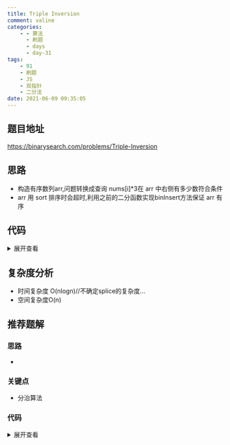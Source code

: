 ```yaml
---
title: Triple Inversion
comment: valine
categories:
    - - 算法
      - 刷题
      - days
      - day-31
tags:
    - 91
    - 刷题
    - JS
    - 双指针
    - 二分法
date: 2021-06-09 09:35:05
---
```


## 题目地址

https://binarysearch.com/problems/Triple-Inversion

## 思路
- 构造有序数列arr,问题转换成查询 nums[i]*3在 arr 中右侧有多少数符合条件
- arr 用 sort 排序时会超时,利用之前的二分函数实现binInsert方法保证 arr 有序
## 代码

<details>
    <summary>展开查看</summary>

```js
class Solution {
    solve(nums) {
        const arr = [];
        let res = 0;
        for (let i = 0; i <= nums.length - 1; i++) {
            if (i === 0) {
                arr.push(nums[i]);
                continue;
            }
            const len = this.binSeach(arr, nums[i] * 3);
            res += len;
            this.binInsert(arr, nums[i]);
            // console.log(arr)
        }
        return res;
    }
    binInsert(arr, target) {
        let indx = this.binSeach(arr, target);
        // console.log(indx,arr,target)
        arr.splice(arr.length - indx, 0, target);
    }
    binSeach(nums, target) {
        //找到 target 在nums中右边有多少符合条件
        // nums.length-target 的最右插入位置
        let left = 0,
            right = nums.length - 1;
        while (left <= right) {
            const mid = left + ((right - left) >> 1);
            if (nums[mid] > target) {
                //[left,mid-1]
                right = mid - 1;
            }
            if (nums[mid] <= target) {
                //[mid+1,right]
                left = mid + 1;
            }
        }
        if (left > nums.length) return 0;
        return nums.length - left;
    }
}
```

</details>

## 复杂度分析

-   时间复杂度 O(nlogn)//不确定splice的复杂度...
-   空间复杂度O(n)

## 推荐题解

### 思路

-

### 关键点

- 分治算法

### 代码

<details>
    <summary>展开查看</summary>

```js

```

</details>
